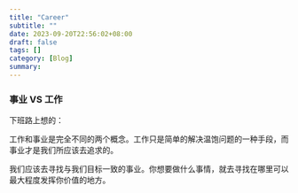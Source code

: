 ```yaml
---
title: "Career"
subtitle: ""
date: 2023-09-20T22:56:02+08:00
draft: false
tags: []
category: [Blog]
summary: 
---
```


### 事业 VS 工作

下班路上想的：

工作和事业是完全不同的两个概念。工作只是简单的解决温饱问题的一种手段，而事业才是我们所应该去追求的。

我们应该去寻找与我们目标一致的事业。你想要做什么事情，就去寻找在哪里可以最大程度发挥你价值的地方。
